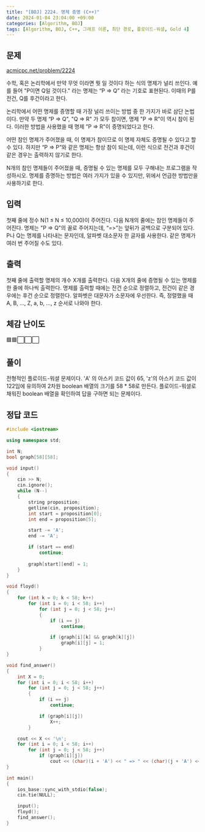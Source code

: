 ```yaml
---
title: "[BOJ] 2224. 명제 증명 (C++)"
date: 2024-01-04 23:04:00 +09:00
categories: [Algorithm, BOJ]
tags: [Algorithm, BOJ, C++, 그래프 이론, 최단 경로, 플로이드-워셜, Gold 4]
---
```

## **문제**
[acmicpc.net/problem/2224](https://www.acmicpc.net/problem/2224)
<br>

수학, 혹은 논리학에서 만약 무엇 이라면 뭣 일 것이다 하는 식의 명제가 널리 쓰인다. 예를 들어 "P이면 Q일 것이다." 라는 명제는 “P => Q” 라는 기호로 표현된다. 이때의 P를 전건, Q를 후건이라고 한다.

논리학에서 어떤 명제를 증명할 때 가장 널리 쓰이는 방법 중 한 가지가 바로 삼단 논법이다. 만약 두 명제 “P => Q", "Q => R" 가 모두 참이면, 명제 "P => R"이 역시 참이 된다. 이러한 방법을 사용했을 때 명제 ”P => R"이 증명되었다고 한다.

어떤 참인 명제가 주어졌을 때, 이 명제가 참이므로 이 명제 자체도 증명될 수 있다고 할 수 있다. 하지만 “P => P”와 같은 명제는 항상 참이 되는데, 이런 식으로 전건과 후건이 같은 경우는 출력하지 않기로 한다.

N개의 참인 명제들이 주어졌을 때, 증명될 수 있는 명제를 모두 구해내는 프로그램을 작성하시오. 명제를 증명하는 방법은 여러 가지가 있을 수 있지만, 위에서 언급한 방법만을 사용하기로 한다.
<br>

## **입력**
첫째 줄에 정수 N(1 ≤ N ≤ 10,000)이 주어진다. 다음 N개의 줄에는 참인 명제들이 주어진다. 명제는 "P => Q"의 꼴로 주어지는데, “=>”는 앞뒤가 공백으로 구분되어 있다. P나 Q는 명제를 나타내는 문자인데, 알파벳 대소문자 한 글자를 사용한다. 같은 명제가 여러 번 주어질 수도 있다.
<br>

## **출력**
첫째 줄에 출력할 명제의 개수 X개를 출력한다. 다음 X개의 줄에 증명될 수 있는 명제를 한 줄에 하나씩 출력한다. 명제를 출력할 때에는 전건 순으로 정렬하고, 전건이 같은 경우에는 후건 순으로 정렬한다. 알파벳은 대문자가 소문자에 우선한다. 즉, 정렬했을 때 A, B, …, Z, a, b, …, z 순서로 나와야 한다.
<br>

## **체감 난이도**
🟩🟩⬜⬜⬜
<br>

## **풀이**
전형적인 플로이드-워셜 문제이다. 'A' 의 아스키 코드 값이 65, 'z'의 아스키 코드 값이 122임에 유의하여 2차원 boolean 배열의 크기를 58 * 58로 만든다. 플로이드-워셜로 채워진 boolean 배열을 확인하여 답을 구하면 되는 문제이다.
<br>

## **정답 코드**
```c++
#include <iostream>

using namespace std;

int N;
bool graph[58][58];

void input()
{
    cin >> N;
    cin.ignore();
    while (N--)
    {
        string proposition;
        getline(cin, proposition);
        int start = proposition[0];
        int end = proposition[5];

        start -= 'A';
        end -= 'A';

        if (start == end)
            continue;
        
        graph[start][end] = 1;
    }
}

void floyd()
{
    for (int k = 0; k < 58; k++)
        for (int i = 0; i < 58; i++)
            for (int j = 0; j < 58; j++)
            {
                if (i == j)
                    continue;

                if (graph[i][k] && graph[k][j])
                    graph[i][j] = 1;
            }
}

void find_answer()
{
    int X = 0;
    for (int i = 0; i < 58; i++)
        for (int j = 0; j < 58; j++)
        {
            if (i == j)
                continue;

            if (graph[i][j])
                X++;
        }

    cout << X << '\n';
    for (int i = 0; i < 58; i++)
        for (int j = 0; j < 58; j++)
            if (graph[i][j])
                cout << (char)(i + 'A') << " => " << (char)(j + 'A') << '\n';
}

int main()
{
    ios_base::sync_with_stdio(false);
    cin.tie(NULL);

    input();
    floyd();
    find_answer();
}
```